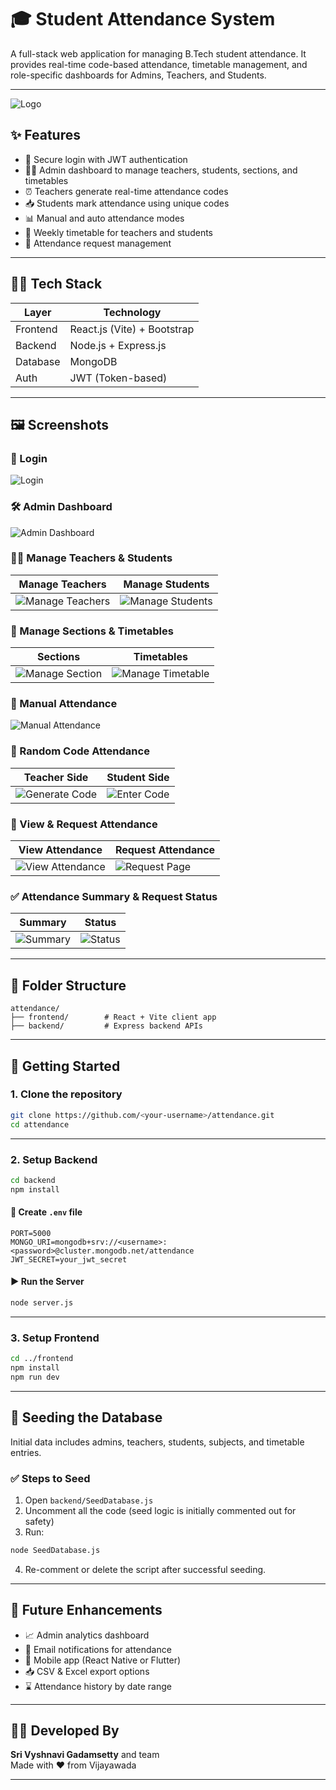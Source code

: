 

# 🎓 Student Attendance System

A full-stack web application for managing B.Tech student attendance. It provides real-time code-based attendance, timetable management, and role-specific dashboards for Admins, Teachers, and Students.

---

![Logo](./src/assets/logo.jpeg)

## ✨ Features

- 🔐 Secure login with JWT authentication
- 🧑‍🏫 Admin dashboard to manage teachers, students, sections, and timetables
- ⏰ Teachers generate real-time attendance codes
- 📥 Students mark attendance using unique codes
- 📊 Manual and auto attendance modes
- 📆 Weekly timetable for teachers and students
- 📌 Attendance request management

---

## 🧑‍💻 Tech Stack

| Layer     | Technology                |
|-----------|---------------------------|
| Frontend  | React.js (Vite) + Bootstrap |
| Backend   | Node.js + Express.js      |
| Database  | MongoDB                   |
| Auth      | JWT (Token-based)         |

---

## 🖼️ Screenshots

### 🔐 Login
![Login](./src/assets/Login.png)

### 🛠️ Admin Dashboard
![Admin Dashboard](./src/assets/Admin_Dashboard.png)

### 👩‍🏫 Manage Teachers & Students
| Manage Teachers | Manage Students |
|-----------------|-----------------|
| ![Manage Teachers](./src/assets/manage_teachers.png) | ![Manage Students](./src/assets/manage_students.png) |

### 🧩 Manage Sections & Timetables
| Sections | Timetables |
|----------|------------|
| ![Manage Section](./src/assets/manage_section.png) | ![Manage Timetable](./src/assets/Manage_Teacher_Timetable.png) |

### 🧾 Manual Attendance
![Manual Attendance](./src/assets/Manual_Attendance.png)

### 🔐 Random Code Attendance
| Teacher Side | Student Side |
|--------------|---------------|
| ![Generate Code](./src/assets/Random_code_Attendance.png) | ![Enter Code](./src/assets/entering_random_number.png) |

### 📑 View & Request Attendance
| View Attendance | Request Attendance |
|------------------|--------------------|
| ![View Attendance](./src/assets/View_Attendance.png) | ![Request Page](./src/assets/request_page.png) |

### ✅ Attendance Summary & Request Status
| Summary | Status |
|---------|--------|
| ![Summary](./src/assets/summary_post.png) | ![Status](./src/assets/request_status.png) |

---

## 📁 Folder Structure

```
attendance/
├── frontend/        # React + Vite client app
├── backend/         # Express backend APIs
```

---

## 🚀 Getting Started

### 1. Clone the repository

```bash
git clone https://github.com/<your-username>/attendance.git
cd attendance
```

---

### 2. Setup Backend

```bash
cd backend
npm install
```

#### 📄 Create `.env` file

```env
PORT=5000
MONGO_URI=mongodb+srv://<username>:<password>@cluster.mongodb.net/attendance
JWT_SECRET=your_jwt_secret
```

#### ▶️ Run the Server

```bash
node server.js
```

---

### 3. Setup Frontend

```bash
cd ../frontend
npm install
npm run dev
```

---

## 🌱 Seeding the Database

Initial data includes admins, teachers, students, subjects, and timetable entries.

### ✅ Steps to Seed

1. Open `backend/SeedDatabase.js`
2. Uncomment all the code (seed logic is initially commented out for safety)
3. Run:

```bash
node SeedDatabase.js
```

4. Re-comment or delete the script after successful seeding.

---

## 🎯 Future Enhancements

- 📈 Admin analytics dashboard
- 📩 Email notifications for attendance
- 📲 Mobile app (React Native or Flutter)
- 📥 CSV & Excel export options
- ⌛ Attendance history by date range

---

## 👩‍💻 Developed By

**Sri Vyshnavi Gadamsetty** and team  
Made with ❤️ from Vijayawada

---
